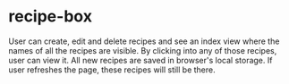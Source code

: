# recipe-box
User can create, edit and delete recipes and see an index view where the names of all the recipes are visible. By clicking into any of those recipes, user can view it. All new recipes are saved in browser's local storage. If user refreshes the page, these recipes will still be there.
